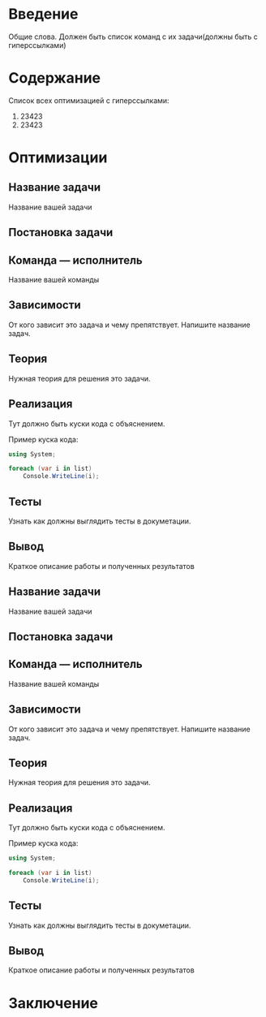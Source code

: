 # Введение
Общие слова. Должен быть список команд с их задачи(должны быть с гиперссылками)

# Cодержание
Список всех оптимизацией с гиперссылками:
1. 23423
1. 23423

# Оптимизации
## <a name="2"></a>Название задачи
Название вашей задачи

## Постановка задачи

## Команда — исполнитель
Название вашей команды

## Зависимости
От кого зависит это задача и чему препятствует. Напишите название задач.

## Теория
Нужная теория для решения это задачи.

## Реализация
Тут должно быть куски кода с объяснением. 

Пример куска кода:
```csharp
using System;

foreach (var i in list)
    Console.WriteLine(i);
```

## Тесты
Узнать как должны выглядить тесты в докуметации.

## Вывод
Краткое описание работы и полученных результатов
## <a name="2"></a>Название задачи
Название вашей задачи

## Постановка задачи

## Команда — исполнитель
Название вашей команды

## Зависимости
От кого зависит это задача и чему препятствует. Напишите название задач.

## Теория
Нужная теория для решения это задачи.

## Реализация
Тут должно быть куски кода с объяснением. 

Пример куска кода:
```csharp
using System;

foreach (var i in list)
    Console.WriteLine(i);
```

## Тесты
Узнать как должны выглядить тесты в докуметации.

## Вывод
Краткое описание работы и полученных результатов
# Заключение